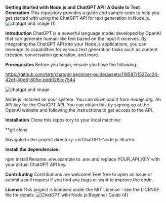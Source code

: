 **Getting Started with Node.js and ChatGPT API: A Guide to Text Generation**
This repository provides a guide and sample code to help you get started with using the ChatGPT API for text generation in Node.js.
![chatgpt and image (1)](https://github.com/kirti/chatgpt-beginner-guide/assets/119587/e08f30a6-dee6-47d1-85c0-d31412fee101)


**Introduction**
ChatGPT is a powerful language model developed by OpenAI that can generate human-like text based on the input it receives. By integrating the ChatGPT API into your Node.js applications, you can leverage its capabilities for various text generation tasks such as content creation, conversation generation, and more.

**Prerequisites**
Before you begin, ensure you have the following:


https://github.com/kirti/chatgpt-beginner-guide/assets/119587/1527cc24-42df-40d6-805e-bdd028cc7544

![chatgpt and image](https://github.com/kirti/chatgpt-beginner-guide/assets/119587/95a1f1f4-2a36-4bfe-9a2d-0668dfbaa63b)

Node.js installed on your system. You can download it from nodejs.org.
An API key for the ChatGPT API. You can obtain this by signing up at the OpenAI website and following the instructions to get access to the API.

**Installation**
Clone this repository to your local machine:

**git clone 

Navigate to the project directory:
cd ChatGPT-Node.js-Starter

**Install the dependencies:**

npm install
Rename .env.example to .env and replace YOUR_API_KEY with your actual ChatGPT API key.

**Contributing**
Contributions are welcome! Feel free to open an issue or submit a pull request if you find any bugs or want to improve the code.

**License**
This project is licensed under the MIT License - see the LICENSE file for details.
![ChatGPT with Node js Beginner Guide (4)](https://github.com/kirti/chatgpt-beginner-guide/assets/119587/9774b109-e3b8-4433-a545-ec4a9385cc12)
